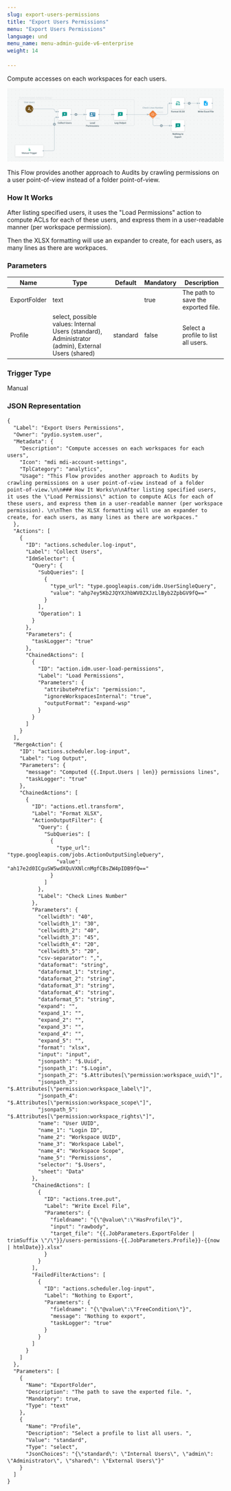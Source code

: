 ```yaml
---
slug: export-users-permissions
title: "Export Users Permissions"
menu: "Export Users Permissions"
language: und
menu_name: menu-admin-guide-v6-enterprise
weight: 14

---
```


Compute accesses on each workspaces for each users.

![](../../images/1_preset_flows/capture-export-users-permissions.png)

This Flow provides another approach to Audits by crawling permissions on a user point-of-view instead of a folder point-of-view.

### How It Works

After listing specified users, it uses the "Load Permissions" action to compute ACLs for each of these users, and express them in a user-readable manner (per workspace permission). 

Then the XLSX formatting will use an expander to create, for each users, as many lines as there are workpaces.

### Parameters

|Name|Type|Default|Mandatory|Description|
|----|----|-------|---------|-----------|
|ExportFolder|text||true|The path to save the exported file. |
|Profile|select, possible values: Internal Users (standard), Administrator (admin), External Users (shared)|standard|false|Select a profile to list all users. |



### Trigger Type
Manual

### JSON Representation

```
{
  "Label": "Export Users Permissions",
  "Owner": "pydio.system.user",
  "Metadata": {
    "Description": "Compute accesses on each workspaces for each users",
    "Icon": "mdi mdi-account-settings",
    "TplCategory": "analytics",
    "Usage": "This Flow provides another approach to Audits by crawling permissions on a user point-of-view instead of a folder point-of-view.\n\n### How It Works\n\nAfter listing specified users, it uses the \"Load Permissions\" action to compute ACLs for each of these users, and express them in a user-readable manner (per workspace permission). \n\nThen the XLSX formatting will use an expander to create, for each users, as many lines as there are workpaces."
  },
  "Actions": [
    {
      "ID": "actions.scheduler.log-input",
      "Label": "Collect Users",
      "IdmSelector": {
        "Query": {
          "SubQueries": [
            {
              "type_url": "type.googleapis.com/idm.UserSingleQuery",
              "value": "ahp7ey5Kb2JQYXJhbWV0ZXJzLlByb2ZpbGV9fQ=="
            }
          ],
          "Operation": 1
        }
      },
      "Parameters": {
        "taskLogger": "true"
      },
      "ChainedActions": [
        {
          "ID": "action.idm.user-load-permissions",
          "Label": "Load Permissions",
          "Parameters": {
            "attributePrefix": "permission:",
            "ignoreWorkspacesInternal": "true",
            "outputFormat": "expand-wsp"
          }
        }
      ]
    }
  ],
  "MergeAction": {
    "ID": "actions.scheduler.log-input",
    "Label": "Log Output",
    "Parameters": {
      "message": "Computed {{.Input.Users | len}} permissions lines",
      "taskLogger": "true"
    },
    "ChainedActions": [
      {
        "ID": "actions.etl.transform",
        "Label": "Format XLSX",
        "ActionOutputFilter": {
          "Query": {
            "SubQueries": [
              {
                "type_url": "type.googleapis.com/jobs.ActionOutputSingleQuery",
                "value": "ah17e2d0ICguSW5wdXQuVXNlcnMgfCBsZW4pIDB9fQ=="
              }
            ]
          },
          "Label": "Check Lines Number"
        },
        "Parameters": {
          "cellwidth": "40",
          "cellwidth_1": "30",
          "cellwidth_2": "40",
          "cellwidth_3": "45",
          "cellwidth_4": "20",
          "cellwidth_5": "20",
          "csv-separator": ",",
          "dataformat": "string",
          "dataformat_1": "string",
          "dataformat_2": "string",
          "dataformat_3": "string",
          "dataformat_4": "string",
          "dataformat_5": "string",
          "expand": "",
          "expand_1": "",
          "expand_2": "",
          "expand_3": "",
          "expand_4": "",
          "expand_5": "",
          "format": "xlsx",
          "input": "input",
          "jsonpath": "$.Uuid",
          "jsonpath_1": "$.Login",
          "jsonpath_2": "$.Attributes[\"permission:workspace_uuid\"]",
          "jsonpath_3": "$.Attributes[\"permission:workspace_label\"]",
          "jsonpath_4": "$.Attributes[\"permission:workspace_scope\"]",
          "jsonpath_5": "$.Attributes[\"permission:workspace_rights\"]",
          "name": "User UUID",
          "name_1": "Login ID",
          "name_2": "Workspace UUID",
          "name_3": "Workspace Label",
          "name_4": "Workspace Scope",
          "name_5": "Permissions",
          "selector": "$.Users",
          "sheet": "Data"
        },
        "ChainedActions": [
          {
            "ID": "actions.tree.put",
            "Label": "Write Excel File",
            "Parameters": {
              "fieldname": "{\"@value\":\"HasProfile\"}",
              "input": "rawbody",
              "target_file": "{{.JobParameters.ExportFolder | trimSuffix \"/\"}}/users-permissions-{{.JobParameters.Profile}}-{{now | htmlDate}}.xlsx"
            }
          }
        ],
        "FailedFilterActions": [
          {
            "ID": "actions.scheduler.log-input",
            "Label": "Nothing to Export",
            "Parameters": {
              "fieldname": "{\"@value\":\"FreeCondition\"}",
              "message": "Nothing to export",
              "taskLogger": "true"
            }
          }
        ]
      }
    ]
  },
  "Parameters": [
    {
      "Name": "ExportFolder",
      "Description": "The path to save the exported file. ",
      "Mandatory": true,
      "Type": "text"
    },
    {
      "Name": "Profile",
      "Description": "Select a profile to list all users. ",
      "Value": "standard",
      "Type": "select",
      "JsonChoices": "{\"standard\": \"Internal Users\", \"admin\": \"Administrator\", \"shared\": \"External Users\"}"
    }
  ]
}
```
